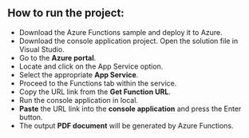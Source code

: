 ## How to run the project:

* Download the Azure Functions sample and deploy it to Azure.
* Download the console application project.
Open the solution file in Visual Studio.
* Go to the **Azure portal**.
* Locate and click on the App Service option.
* Select the appropriate **App Service**.
* Proceed to the Functions tab within the service.
* Copy the URL link from the **Get Function URL**.
* Run the console application in local.
* **Paste** the URL link into the **console application** and press the Enter button.
* The output **PDF document** will be generated by Azure Functions.
